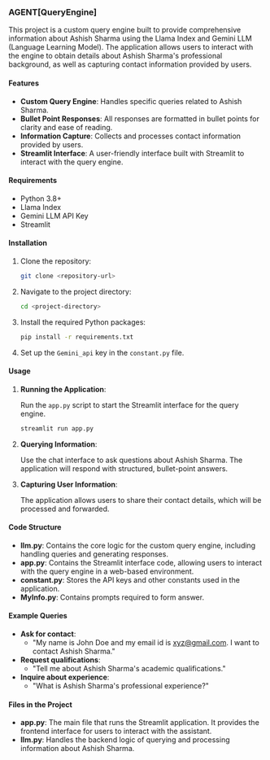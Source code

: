 ### AGENT[QueryEngine]

This project is a custom query engine built to provide comprehensive information about Ashish Sharma using the Llama Index and Gemini LLM (Language Learning Model). The application allows users to interact with the engine to obtain details about Ashish Sharma's professional background, as well as capturing contact information provided by users.

#### Features
- **Custom Query Engine**: Handles specific queries related to Ashish Sharma.
- **Bullet Point Responses**: All responses are formatted in bullet points for clarity and ease of reading.
- **Information Capture**: Collects and processes contact information provided by users.
- **Streamlit Interface**: A user-friendly interface built with Streamlit to interact with the query engine.

#### Requirements
- Python 3.8+
- Llama Index
- Gemini LLM API Key
- Streamlit

#### Installation
1. Clone the repository:
   ```bash
   git clone <repository-url>
   ```
2. Navigate to the project directory:
   ```bash
   cd <project-directory>
   ```
3. Install the required Python packages:
   ```bash
   pip install -r requirements.txt
   ```
4. Set up the `Gemini_api` key in the `constant.py` file.

#### Usage
1. **Running the Application**: 

   Run the `app.py` script to start the Streamlit interface for the query engine.
   ```bash
   streamlit run app.py
   ```

2. **Querying Information**:

   Use the chat interface to ask questions about Ashish Sharma. The application will respond with structured, bullet-point answers.

3. **Capturing User Information**:

   The application allows users to share their contact details, which will be processed and forwarded.

#### Code Structure
- **llm.py**: Contains the core logic for the custom query engine, including handling queries and generating responses.
- **app.py**: Contains the Streamlit interface code, allowing users to interact with the query engine in a web-based environment.
- **constant.py**: Stores the API keys and other constants used in the application.
- **MyInfo.py**: Contains prompts required to form answer.

#### Example Queries
- **Ask for contact**: 
  - "My name is John Doe and my email id is xyz@gmail.com. I want to contact Ashish Sharma."
- **Request qualifications**: 
  - "Tell me about Ashish Sharma's academic qualifications."
- **Inquire about experience**: 
  - "What is Ashish Sharma's professional experience?"

#### Files in the Project
- **app.py**: The main file that runs the Streamlit application. It provides the frontend interface for users to interact with the assistant.
- **llm.py**: Handles the backend logic of querying and processing information about Ashish Sharma.

